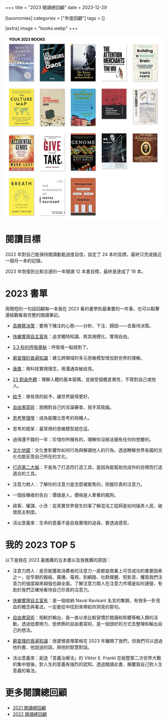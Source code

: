 +++
title = "2023 閱讀總回顧"
date = 2023-12-29

[taxonomies]
categories = ["年度回顧"]
tags = []

[extra]
image = "books.webp"
+++

![](books.webp)

閱讀目標
====

2022 年對自己能保持閱讀動能過度自信，設定了 24 本的高標，最終只完成接近一個月一本的記錄。

2023 年恢復到比較合適的一年閱讀 12 本書目標，最終是達成了 18 本。

<!-- more -->

2023 書單
=======

用簡短的一句話回顧每一本我在 2023 看的書學到最重要的一件事，也可以點擊連結觀看我完整的閱讀筆記。

* [高勝算決策](@/reading-notes/thinking-in-bets/index.md)：要用下賭注的心態——分析、下注、歸因——去看待決策。

* [快樂實現自主富有](@/reading-notes/the-almanack-of-naval-ravikant/index.md)：追求獨特知識、將其規模化、實現自由。

* [3.3 秒的呼吸奧秘](@/reading-notes/breath/index.md)：呼吸慢一點就對了。

* [窮查理的普遍知識](@/reading-notes/poor-charlies-almanack/index.md)：建立跨領域的多元思維模型增加對世界的理解。

* [唐鳳](@/reading-notes/andrey-tang/index.md)：用科技實現理念，用溝通突破歧見。

* [23 對染色體](@/reading-notes/genome/index.md)：理解人體的基本密碼，並接受個體差異性，不管對自己或他人。

* [給予](@/reading-notes/give-and-take/index.md)：做有效的給予，讓世界變得更好。

* [自由書寫術](@/reading-notes/accidental-genius/index.md)：放開對自己的言論審查，我手寫我腦。

* [思考整理學](@/reading-notes/thinking-organization/index.md)：成為能獨立思考的飛機人。

* 思考的框架：最常用的思維模型就在這。

* 過得還不錯的一年：珍惜你所擁有的，理解你沒辦法擁有任何你想要的。

* [文化地圖](@/reading-notes/the-culture-map/index.md)：文化會影響你如何行為與解讀他人的行為，透過瞭解世界各國的文化也能反思自己所在的文化。

* [打造第二大腦](@/reading-notes/building-a-second-brain/index.md)：不是為了打造而打造工具，是因為能幫助完成你的目標而打造適合的工具。

* 注意力商人：了解你的注意力是怎麼被販售的，把握珍貴的注意力。

* 一個投機者的告白：價值是人，價格是人牽著的瘋狗。

* 政客、權謀、小丑：從真實世界發生的事了解混沌工程師是如何操弄人民、破壞民主制度。

* 活出意義來：生命的意義不是自我實現的追尋，要透過感受。

我的 2023 TOP 5
=============

以下是我在 2023 最推薦的五本書以及我推薦的原因：

* 注意力商人：是否能獲取消費者的注意力一直都是商業上可否成功的重要因素之一，從早期的報紙、廣播、電視，到網路、社群媒體、短影音，攫取我們注意力的強度越來越強也越全面。了解注意力商人在注意力市場是如何運營，有助於我們正確地看待自己珍貴的注意力。

* [快樂實現自主富有](@/reading-notes/the-almanack-of-naval-ravikant/index.md)：是一個收納 Naval Ravikant 名言的集錦，有很多一針見血的概念與看法，一定能從中找到來帶給你洞見的那句。

* [自由書寫術](@/reading-notes/accidental-genius/index.md)：相較於輸出，我一直以來比較習慣於閱讀和聆聽等輸入類的活動，透過低摩擦力、低修飾的自由書寫術，是一個很好的方式去整理和輸出自己的想法。

* [窮查理的普遍知識](@/reading-notes/poor-charlies-almanack/index.md)：很遺憾查理蒙格在 2023 年離開了我們，但我們可以透過他的書、他說過的話，與他的智慧對話。

* 活出意義來：創造「意義治療法」的 Viktor E. Frankl 在經歷第二次世界大戰的集中營後，對人生的意義有強烈的認知。透過閱讀此書，顛覆我自己對人生意義的看法。

# 更多閱讀總回顧
* [2021 閱讀總回顧](@/blog/2021-reading-summary/index.md)
* [2022 閱讀總回顧](@/blog/2022-reading-summary/index.md)
